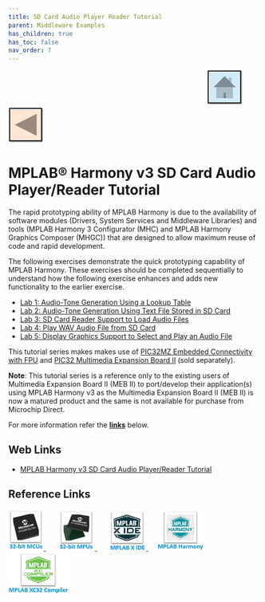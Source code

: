 ```yaml
---
title: SD Card Audio Player Reader Tutorial
parent: Middleware Examples
has_children: true
has_toc: false
nav_order: 7
---
```


&nbsp;&nbsp;&nbsp;&nbsp;&nbsp;&nbsp;&nbsp;&nbsp;&nbsp;&nbsp;&nbsp;&nbsp;&nbsp;&nbsp;&nbsp;&nbsp;&nbsp;&nbsp;&nbsp;&nbsp;&nbsp;&nbsp;&nbsp;&nbsp;&nbsp;&nbsp;&nbsp;&nbsp; &nbsp;&nbsp;&nbsp;&nbsp;&nbsp;&nbsp;&nbsp;&nbsp;&nbsp;&nbsp;&nbsp;&nbsp;&nbsp;&nbsp;&nbsp;&nbsp;&nbsp;&nbsp;&nbsp;&nbsp;&nbsp;&nbsp;&nbsp;&nbsp;&nbsp;&nbsp;&nbsp;&nbsp;&nbsp;&nbsp;&nbsp;&nbsp;&nbsp;&nbsp;&nbsp;&nbsp;&nbsp;&nbsp;&nbsp;&nbsp;&nbsp;&nbsp;&nbsp;&nbsp;&nbsp;&nbsp;&nbsp;&nbsp;&nbsp;&nbsp;&nbsp;&nbsp;&nbsp;&nbsp;&nbsp;&nbsp;&nbsp;&nbsp;&nbsp;&nbsp;&nbsp;&nbsp;&nbsp;&nbsp;&nbsp;&nbsp;&nbsp;&nbsp;&nbsp;&nbsp;&nbsp;&nbsp;[<img src="../../r_images/quick_home.png" title="Home">](../../../readme.md) [<img src="../../r_images/quick_back.png"  title="Back">](../readme.md)
# MPLAB® Harmony v3 SD Card Audio Player/Reader Tutorial


The rapid prototyping ability of MPLAB Harmony is due to the availability of software modules (Drivers, System Services and Middleware Libraries) and tools (MPLAB Harmony 3 Configurator (MHC) and MPLAB Harmony Graphics Composer (MHGC)) that are designed to allow maximum reuse of code and rapid development.

The following exercises demonstrate the quick prototyping capability of MPLAB Harmony. These exercises should be completed sequentially to understand how the following exercise enhances and adds new functionality to the earlier exercise.

- [Lab 1: Audio-Tone Generation Using a Lookup Table](./audio_tone_using_a_lookup_table/readme.md)
- [Lab 2: Audio-Tone Generation Using Text File Stored in SD Card](./audio_tone_using_text_file_in_sd_card/readme.md)
- [Lab 3: SD Card Reader Support to Load Audio Files](./sd_card_reader_to_load_audio_files/readme.md)
- [Lab 4: Play WAV Audio File from SD Card](./play_wav_audio_file_from_sd_card/readme.md)
- [Lab 5: Display Graphics Support to Select and Play an Audio File](./display_graphics_to_select_and_play_audio_file/readme.md)

This tutorial series makes makes use of <a href="http://www.microchip.com/Developmenttools/ProductDetails.aspx?PartNO=DM320007" target="_blank">PIC32MZ Embedded Connectivity with FPU</a> and <a href="https://www.microchip.com/DevelopmentTools/ProductDetails/DM320005-5" target="_blank">PIC32 Multimedia Expansion Board II</a> (sold separately).

**Note**: This tutorial series is a reference only to the existing users of Multimedia Expansion Board II (MEB II) to port/develop their application(s) using MPLAB Harmony v3 as the Multimedia Expansion Board II (MEB II) is now a matured product and the same is not available for purchase from Microchip Direct.

For more information refer the **[links](#Web-Links)** below.

## <a id="Web-Links"> </a>
## Web Links

- <a href="https://microchipdeveloper.com/harmony3:audio-player" target="_blank">MPLAB Harmony v3 SD Card Audio Player/Reader Tutorial</a>


## Reference Links
[<a href="https://www.microchip.com/design-centers/32-bit" target="_blank"> <img src="../../r_images/32_bit_mcus.png"> </a>]()  &nbsp; &nbsp; &nbsp; [<a href="https://www.microchip.com/design-centers/32-bit-mpus" target="_blank"> <img src="../../r_images/32_bit_mpus.png"> </a>]()  &nbsp; &nbsp; &nbsp; [<a href="https://www.microchip.com/mplab/mplab-x-ide" target="_blank"> <img src="../../r_images/mplab_x_ide.png"> </a>]()  &nbsp; &nbsp; [<a href="https://www.microchip.com/mplab/mplab-harmony" target="_blank"> <img src="../../r_images/mplab_harmony.png"> </a>]() [<a href="https://www.microchip.com/mplab/compilers" target="_blank"> <img src="../../r_images/mplab_compiler.png"> </a>]()  

